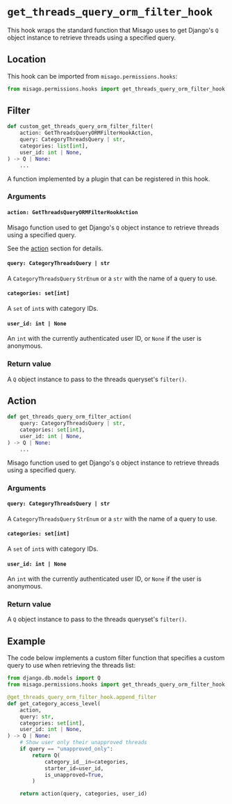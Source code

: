 # `get_threads_query_orm_filter_hook`

This hook wraps the standard function that Misago uses to get Django's `Q` object instance to retrieve threads using a specified query.


## Location

This hook can be imported from `misago.permissions.hooks`:

```python
from misago.permissions.hooks import get_threads_query_orm_filter_hook
```


## Filter

```python
def custom_get_threads_query_orm_filter_filter(
    action: GetThreadsQueryORMFilterHookAction,
    query: CategoryThreadsQuery | str,
    categories: list[int],
    user_id: int | None,
) -> Q | None:
    ...
```

A function implemented by a plugin that can be registered in this hook.


### Arguments

#### `action: GetThreadsQueryORMFilterHookAction`

Misago function used to get Django's `Q` object instance to retrieve threads using a specified query.

See the [action](#action) section for details.


#### `query: CategoryThreadsQuery | str`

A `CategoryThreadsQuery` `StrEnum` or a `str` with the name of a query to use.


#### `categories: set[int]`

A `set` of `int`s with category IDs.


#### `user_id: int | None`

An `int` with the currently authenticated user ID, or `None` if the user is anonymous.


### Return value

A `Q` object instance to pass to the threads queryset's `filter()`.


## Action

```python
def get_threads_query_orm_filter_action(
    query: CategoryThreadsQuery | str,
    categories: set[int],
    user_id: int | None,
) -> Q | None:
    ...
```

Misago function used to get Django's `Q` object instance to retrieve threads using a specified query.


### Arguments

#### `query: CategoryThreadsQuery | str`

A `CategoryThreadsQuery` `StrEnum` or a `str` with the name of a query to use.


#### `categories: set[int]`

A `set` of `int`s with category IDs.


#### `user_id: int | None`

An `int` with the currently authenticated user ID, or `None` if the user is anonymous.


### Return value

A `Q` object instance to pass to the threads queryset's `filter()`.


## Example

The code below implements a custom filter function that specifies a custom query to use when retrieving the threads list:

```python
from django.db.models import Q
from misago.permissions.hooks import get_threads_query_orm_filter_hook

@get_threads_query_orm_filter_hook.append_filter
def get_category_access_level(
    action,
    query: str,
    categories: set[int],
    user_id: int | None,
) -> Q | None:
    # Show user only their unapproved threads
    if query == "unapproved_only":
        return Q(
            category_id__in=categories,
            starter_id=user_id,
            is_unapproved=True,
        )

    return action(query, categories, user_id)
```